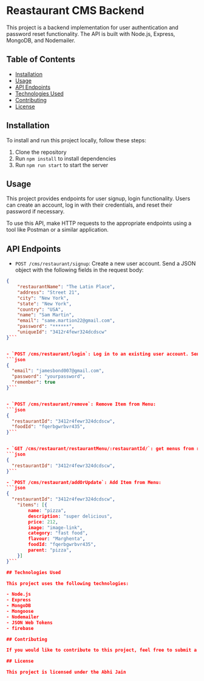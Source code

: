 # Reastaurant CMS Backend

This project is a backend implementation for user authentication and password reset functionality. The API is built with Node.js, Express, MongoDB, and Nodemailer.

## Table of Contents

- [Installation](#installation)
- [Usage](#usage)
- [API Endpoints](#api-endpoints)
- [Technologies Used](#technologies-used)
- [Contributing](#contributing)
- [License](#license)

## Installation

To install and run this project locally, follow these steps:

1. Clone the repository
2. Run `npm install` to install dependencies
4. Run `npm run start` to start the server

## Usage

This project provides endpoints for user signup, login functionality. Users can create an account, log in with their credentials, and reset their password if necessary.

To use this API, make HTTP requests to the appropriate endpoints using a tool like Postman or a similar application.

## API Endpoints

- `POST /cms/restaurant/signup`: Create a new user account. Send a JSON object with the following fields in the request body:

```json
{
    "restaurantName": "The Latin Place",
    "address": "Street 21",
    "city": "New York",
    "state": "New York",
    "country": "USA",
    "name": "Sam Martin",
    "email": "same.martion22@gmail.com",
    "password": "******",
    "uniqueId": "3412r4fewr324dcdscw"
}```


- `POST /cms/restaurant/login`: Log in to an existing user account. Send a JSON object with the following fields in the request body:
```json
{
  "email": "jamesbond007@gmail.com",
  "password": "yourpassword",
  "remember": true
}```


- `POST /cms/restaurant/remove`: Remove Item from Menu:
```json
{
  "restaurantId": "3412r4fewr324dcdscw",
  "foodId": "fqerbgwrbvr435",
}```


- `GET /cms/restaurant/restaurantMenu/:restaurantId/`: get menus from restaurant by it's id:
```json
{
  "restaurantId": "3412r4fewr324dcdscw",
}```

- `POST /cms/restaurant/addOrUpdate`: Add Item from Menu:
```json
{
  "restaurantId": "3412r4fewr324dcdscw",
    "items": [{
        name: "pizza",
        description: "super delicious",
        price: 212,
        image: "image-link",
        category: "fast food",
        flavour: "Marghenta",
        foodId: "fqerbgwrbvr435",
        parent: "pizza",
    }]
}```

## Technologies Used

This project uses the following technologies:

- Node.js
- Express
- MongoDB
- Mongoose
- Nodemailer
- JSON Web Tokens
- firebase

## Contributing

If you would like to contribute to this project, feel free to submit a pull request.

## License

This project is licensed under the Abhi Jain




